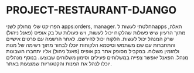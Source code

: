 # PROJECT-RESTAURANT-DJANGO
הפרויקט שלי מחולק לשני apps:orders, manager.
החלטתי לעשות לapps האלה, מתוך הרעיון שיש פעולות שהלקוח יכול לעשות, ויש פעולות של בק אופיס (פאנל ניהול)  שרק המנהל יכול לעשות.
הלקוח יכול להירשם. לאחר הרשמה עם פרטים אישיים והתחברות עם שם משתמש וסיסמא הלקוחות יוכלו לבחור מתוך רשימה של מנות ולהזמין משלוח.
במקביל מסופק אתר בק אופיס (פאנל ניהול) אליו יתחברו חשבונות מנהל. הפאנל יאפשר צפייה במשלוחים פעילים וסימון משלוחים שבוצעו. בנוסף מנהלים יוכלו לנהל את המנות והקטגוריות שמוצעות באתר.
